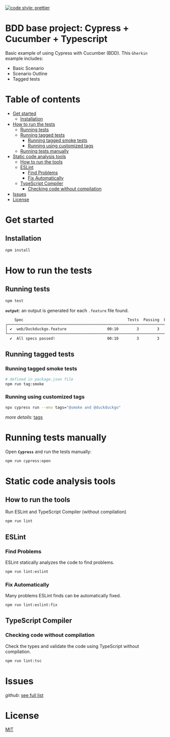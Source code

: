 [![code style: prettier](https://img.shields.io/badge/code_style-prettier-ff69b4.svg?style=flat-square)](https://github.com/prettier/prettier)

# BDD base project: Cypress + Cucumber + Typescript

Basic example of using Cypress with Cucumber (BDD). This `Gherkin` example includes:
- Basic Scenario
- Scenario Outline
- Tagged tests

# Table of contents

* [Get started](#get-started)
  * [Installation](#installation)
* [How to run the tests](#how-to-run-the-tests)
  * [Running tests](#running-tests)
  * [Running tagged tests](#running-tagged-tests)
    * [Running tagged smoke tests](#running-tagged-smoke-tests)
    * [Running using customized tags](#running-using-customized-tags)
  * [Running tests manually](#running-tests-manually)
* [Static code analysis tools](#static-code-analysis-tools)
  * [How to run the tools](#how-to-run-the-tools)
  * [ESLint](#eslint)
    * [Find Problems](#find-problems)
    * [Fix Automatically](#fix-automatically)
  * [TypeScript Compiler](#typescript-compiler)
    * [Checking code without compilation](#checking-code-without-compilation)
* [Issues](#issues)
* [License](#license)

# Get started

## Installation

```bash
npm install
```

# How to run the tests

## Running tests

```bash
npm test
```

**`output`**: an output is generated for each `.feature` file found.

```bash
    Spec                                              Tests  Passing  Failing  Pending  Skipped
┌────────────────────────────────────────────────────────────────────────────────────────────────┐
│ ✔  web/Duckduckgo.feature                  00:10        3        3        -        -        -  │
└────────────────────────────────────────────────────────────────────────────────────────────────┘
  ✔  All specs passed!                       00:10        3        3        -        -        -
```

## Running tagged tests

### Running tagged smoke tests

```bash
# defined in package.json file
npm run tag:smoke
```

### Running using customized tags

```bash
npx cypress run --env tags="@smoke and @duckduckgo"
```

*more details*: [tags](https://github.com/badeball/cypress-cucumber-preprocessor/blob/master/docs/tags.md)

# Running tests manually

Open **`Cypress`** and run the tests manually:

```bash
npm run cypress:open
```

# Static code analysis tools

## How to run the tools

Run ESLint and TypeScript Compiler (without compilation)

```bash
npm run lint
```

## ESLint

### Find Problems

ESLint statically analyzes the code to find problems.

```bash
npm run lint:eslint
```

### Fix Automatically

Many problems ESLint finds can be automatically fixed.

```bash
npm run lint:eslint:fix
```

## TypeScript Compiler

### Checking code without compilation

Check the types and validate the code using TypeScript without compilation.

```bash
npm run lint:tsc
```

# Issues

*github*: [see full list](https://github.com/TheBrainFamily/cypress-cucumber-preprocessor/issues)

# License

[MIT](./LICENSE)
